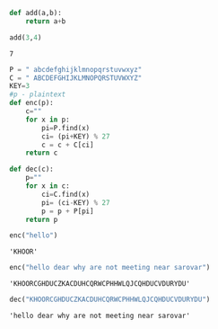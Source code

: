 

```python
def add(a,b):
    return a+b
```


```python
add(3,4)
```




    7




```python
P = " abcdefghijklmnopqrstuvwxyz"
C = " ABCDEFGHIJKLMNOPQRSTUVWXYZ"
KEY=3
#p - plaintext
def enc(p):
    c=""
    for x in p:
        pi=P.find(x)
        ci= (pi+KEY) % 27
        c = c + C[ci]
    return c

def dec(c):
    p=""
    for x in c:
        ci=C.find(x)
        pi= (ci-KEY) % 27
        p = p + P[pi]
    return p

```


```python
enc("hello")
```




    'KHOOR'




```python
enc("hello dear why are not meeting near sarovar")
```




    'KHOORCGHDUCZKACDUHCQRWCPHHWLQJCQHDUCVDURYDU'




```python
dec("KHOORCGHDUCZKACDUHCQRWCPHHWLQJCQHDUCVDURYDU")
```




    'hello dear why are not meeting near sarovar'




```python

```
